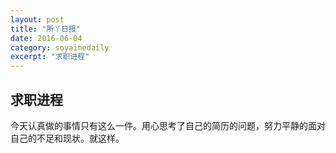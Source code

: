 ```yaml
---
layout: post
title: "所丫日报" 
date: 2016-06-04 
category: soyainedaily 
excerpt: "求职进程"
---
```


## 求职进程

今天认真做的事情只有这么一件。用心思考了自己的简历的问题，努力平静的面对自己的不足和现状。就这样。